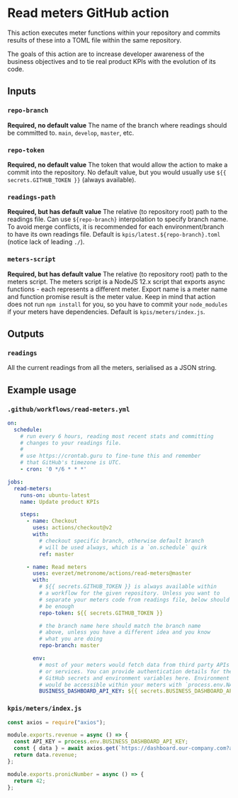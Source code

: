 # Read meters GitHub action

This action executes meter functions within your repository and commits results of these into a
TOML file within the same repository.

The goals of this action are to increase developer awareness of the business objectives and to tie
real product KPIs with the evolution of its code.

## Inputs

### `repo-branch`

**Required, no default value** The name of the branch where readings should be committed to.
`main`, `develop`, `master`, etc.

### `repo-token`

**Required, no default value** The token that would allow the action to make a commit into the
repository. No default value, but you would usually use `${{ secrets.GITHUB_TOKEN }}` (always
available).

### `readings-path`

**Required, but has default value** The relative (to repository root) path to the readings file.
Can use `${repo-branch}` interpolation to specify branch name. To avoid merge conflicts, it is
recommended for each environment/branch to have its own readings file. Default is
`kpis/latest.${repo-branch}.toml` (notice lack of leading `./`).

### `meters-script`

**Required, but has default value** The relative (to repository root) path to the meters script.
The meters script is a NodeJS 12.x script that exports async functions - each represents a
different meter. Export name is a meter name and function promise result is the meter value. Keep
in mind that action does not run `npm install` for you, so you have to commit your `node_modules`
if your meters have dependencies. Default is `kpis/meters/index.js`.

## Outputs

### `readings`

All the current readings from all the meters, serialised as a JSON string.

## Example usage

### `.github/workflows/read-meters.yml`

```yaml
on:
  schedule:
    # run every 6 hours, reading most recent stats and committing
    # changes to your readings file.
    #
    # use https://crontab.guru to fine-tune this and remember
    # that GitHub's timezone is UTC.
    - cron: '0 */6 * * *'

jobs:
  read-meters:
    runs-on: ubuntu-latest
    name: Update product KPIs

    steps:
      - name: Checkout
        uses: actions/checkout@v2
        with:
          # checkout specific branch, otherwise default branch
          # will be used always, which is a `on.schedule` quirk
          ref: master

      - name: Read meters
        uses: everzet/metronome/actions/read-meters@master
        with:
          # ${{ secrets.GITHUB_TOKEN }} is always available within
          # a workflow for the given repository. Unless you want to
          # separate your meters code from readings file, below should
          # be enough
          repo-token: ${{ secrets.GITHUB_TOKEN }}

          # the branch name here should match the branch name
          # above, unless you have a different idea and you know
          # what you are doing
          repo-branch: master

        env:
          # most of your meters would fetch data from third party APIs
          # or services. You can provide authentication details for these via
          # GitHub secrets and environment variables here. Environment variables
          # would be accessible within your meters with `process.env.NAME_OF_VAR`
          BUSINESS_DASHBOARD_API_KEY: ${{ secrets.BUSINESS_DASHBOARD_API_KEY }}
```

### `kpis/meters/index.js`

```js
const axios = require("axios");

module.exports.revenue = async () => {
  const API_KEY = process.env.BUSINESS_DASHBOARD_API_KEY;
  const { data } = await axios.get(`https://dashboard.our-company.com?apiKey=${API_KEY}`);
  return data.revenue;
};

module.exports.pronicNumber = async () => {
  return 42;
};
```
